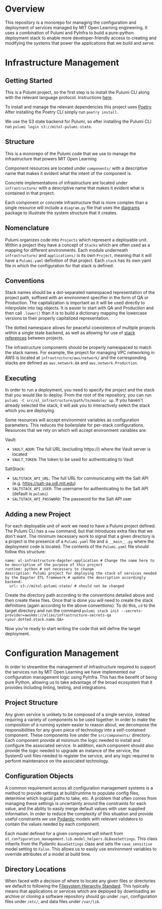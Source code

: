 # Overview
This repository is a monorepo for managing the configuration and deployment of services managed by MIT Open Learning engineering. It uses a combination of Pulumi and PyInfra to build a pure-python deployment stack to enable more developer-friendly access to creating and modifying the systems that power the applications that we build and serve.

# Infrastructure Management

## Getting Started
This is a Pulumi project, so the first step is to install the Pulumi CLI along with the relevant language
protocol. Instructions [here](https://www.pulumi.com/docs/get-started/install/).

To install and manage the relevant dependencies this project uses [Poetry](https://python-poetry.org/). After installing
the Poetry CLI simply run `poetry install`.

We use the S3 state backend for Pulumi, so after installing the Pulumi CLI run `pulumi login s3://mitol-pulumi-state`.

## Structure

This is a monorepo of the Pulumi code that we use to manage the infrastructure that powers MIT Open Learning

Component resources are located under `components/` with a descriptive name that makes it evident what the intent of the
component is.

Concrete implementations of infrastructure are located under `infrastructure/` with a descriptive name that makes it
evident what is contained in that project.

Each component or concrete infrastructure that is more complex than a single resource will include a `diagram.py` file
that uses the [diagrams](https://diagrams.mingrammer.com/) package to illustrate the system structure that it creates.

## Nomenclature

Pulumi organizes code into `Projects` which represent a deployable unit. Within a project they have a concept of
`Stacks` which are often used as a mapping for different environments. Each module underneath `infrastructure/` and
`applications/` is its own `Project`, meaning that it will have a `Pulumi.yaml` definition of that project. Each `stack`
has its own yaml file in which the configuration for that stack is defined.

## Conventions

Stack names should be a dot-separated namespaced representation of the project path, suffixed with an environment
specifier in the form of QA or Production. The capitalization is important as it will be used directly to interpolate
into tag objects. It is easier to start with QA and Production and then call `.lower()` than it is to build a dictionary
mapping the lowercase versions to their properly capitalized representation.

The dotted namespace allows for peaceful coexistence of multiple projects within a single state backend, as well as
allowing for use of [stack references](https://www.pulumi.com/docs/tutorials/aws/aws-py-stackreference/) between
projects.

The infrastructure components should be properly namespaced to match the stack names. For example, the project for
managing VPC networking in AWS is located at `infrastructure/aws/network/` and the corresponding stacks are defined as
`aws.network.QA` and `aws.network.Production`.


## Executing

In order to run a deployment, you need to specify the project and the stack that you would like to deploy. From the root
of the repository, you can run `pulumi -C src/ol_infrastructure/path/to/module/ up`. If you haven't already selected the
stack, it will ask you to interactively select the stack which you are deploying.

Some resources will accept environment variables as configuration parameters. This reduces the boilerplate for per-stack
configurations. Resources that we rely on which will accept environment variables are:

Vault:
  - `VAULT_ADDR`: The full URL (excluding https://) where the Vault server is located
  - `VAULT_TOKEN`: The token to be used for authenticating to Vault

SaltStack:
  - `SALTSTACK_API_URL`: The full URL for communicating with the Salt API (e.g. https://salt-qa.odl.mit.edu)
  - `SALTSTACK_API_USER`: The username for authenticating to the Salt API (default is `pulumi`)
  - `SALTSTACK_API_PASSWORD`: The password for the Salt API user


## Adding a new Project

For each deployable unit of work we need to have a Pulumi project defined. The Pulumi CLI has a `new` command, but that
introduces extra files that we don't want. The minimum necessary work to signal that a given directory is a project is
the presence of a `Pulumi.yaml` file and a `__main__.py` where the deployment code is located. The contents of the
`Pulumi.yaml` file should follow this structure:

```
name: ol-infrastructure-dagster-application # Change the name here to be descriptive of the purpose of this project
runtime: python # not necessary to change
description: Pulumi project for deploying the stack of services needed by the Dagster ETL framework # update the description accordingly
backend:
  url: s3://mitol-pulumi-state/ # should not be changed
```

Create the directory path according to the conventions detailed above and then create these files. Once that is done you
will need to create the stack definitions (again according to the above conventions). To do this, `cd` to the target
directory and run the command `pulumi stack init --secrets-provider=awskms://alias/infrastructure-secrets-qa <your.dotted.stack.name.QA>`

Now you're ready to start writing the code that will define the target deployment.


# Configuration Management
In order to streamline the management of infrastructure required to support the services
run by MIT Open Learning we have implemented our configuration management logic using
PyInfra. This has the benefit of being pure Python, allowing us to take advantage of the
broad ecosystem that it provides including linting, testing, and integrations.

## Project Structure
Any given service is unlikely to be composed of a single service, instead requiring a
variety of components to be used together. In order to make the composition of a running
system easier to reason about, we decompose the responsibilities for any given piece of
technology into a self-contained component. These components live under the
`src/components/` directory. Each component provide at minimum the logic needed to
install and configure the associated service. In addition, each component should also
provide the logic needed to upgrade an instance of the service, the SystemD unit files
needed to register the service, and any logic required to perform maintenance on the
associated technology.

## Configuration Objects
A common requirement across all configuration management systems is a method to provide
settings at build/runtime to populate config files, determine which logical paths to
take, etc. A problem that often comes from managing these settings is uncertainty around
the constraints for each value, and the ability to easily merge default values with user
supplied information. In order to reduce the complexity of this situation and provide
useful constraints we use [Pydantic](https://pydantic-docs.helpmanual.io/) models with
relevant validators to contain the values needed by each component.

Each model defined for a given component will inherit from
`ol_configuration_management.lib.model_helpers.OLBaseSettings`. This class inherits from
the Pydantic `BaseSettings` class and sets the `case_sensitive` model setting to
`False`. This allows us to easily use environment variables to override attributes of a
model at build time.

## Directory Locations
When faced with a decision of where to locate any given files or directories we default
to following the [Filesystem Hierarchy
Standard](https://en.wikipedia.org/wiki/Filesystem_Hierarchy_Standard). This typically
means that applications or services which are deployed by downloading an archive or
cloning a software repository should go under `/opt`, configuration files under `/etc/`,
and data files under `/var/lib`.
